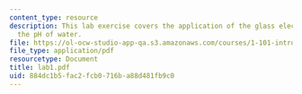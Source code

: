 ```yaml
---
content_type: resource
description: This lab exercise covers the application of the glass electrode to measure
  the pH of water.
file: https://ol-ocw-studio-app-qa.s3.amazonaws.com/courses/1-101-introduction-to-civil-and-environmental-engineering-design-i-fall-2005/884dc1b5fac2fcb0716ba88d481fb9c0_lab1.pdf
file_type: application/pdf
resourcetype: Document
title: lab1.pdf
uid: 884dc1b5-fac2-fcb0-716b-a88d481fb9c0
---
```

